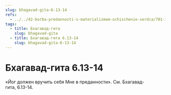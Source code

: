 ```yaml
---
slug: bhagavad-gita-6-13-14
refs:
  - ../../42-borba-predannosti-s-materializmom-ochischenie-serdca/701-1982-05-04-a1-soznanie-krishny-bogatstvo-serdtsa-shrimad-bhagavatam-11-20-30.md
tags:
  - title: Бхагавад-гита
    slug: bhagavad-gita
  - title: Бхагавад-гита 6.13-14
    slug: bhagavad-gita-6-13-14
---
```


# Бхагавад-гита 6.13-14

«Йог должен вручить себя Мне в преданности». См. Бхагавад-гита, 6.13-14.


